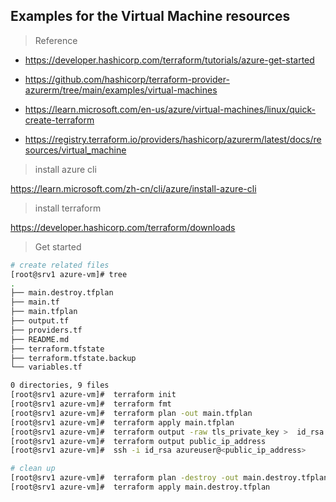 
## Examples for the Virtual Machine resources

>  Reference

- https://developer.hashicorp.com/terraform/tutorials/azure-get-started

- https://github.com/hashicorp/terraform-provider-azurerm/tree/main/examples/virtual-machines

- https://learn.microsoft.com/en-us/azure/virtual-machines/linux/quick-create-terraform

- https://registry.terraform.io/providers/hashicorp/azurerm/latest/docs/resources/virtual_machine


> install azure cli

https://learn.microsoft.com/zh-cn/cli/azure/install-azure-cli
> install terraform 

https://developer.hashicorp.com/terraform/downloads

> Get started

```Bash
# create related files
[root@srv1 azure-vm]# tree
.
├── main.destroy.tfplan
├── main.tf
├── main.tfplan
├── output.tf
├── providers.tf
├── README.md
├── terraform.tfstate
├── terraform.tfstate.backup
└── variables.tf

0 directories, 9 files
[root@srv1 azure-vm]#  terraform init
[root@srv1 azure-vm]#  terraform fmt
[root@srv1 azure-vm]#  terraform plan -out main.tfplan
[root@srv1 azure-vm]#  terraform apply main.tfplan
[root@srv1 azure-vm]#  terraform output -raw tls_private_key >  id_rsa  
[root@srv1 azure-vm]#  terraform output public_ip_address 
[root@srv1 azure-vm]#  ssh -i id_rsa azureuser@<public_ip_address> 

# clean up 
[root@srv1 azure-vm]#  terraform plan -destroy -out main.destroy.tfplan
[root@srv1 azure-vm]#  terraform apply main.destroy.tfplan
```





